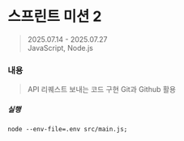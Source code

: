 # 스프린트 미션 2
> 2025.07.14 - 2025.07.27   
> JavaScript, Node.js
### 내용
> API 리퀘스트 보내는 코드 구현
> Git과 Github 활용

##### 실행
```
node --env-file=.env src/main.js;
```